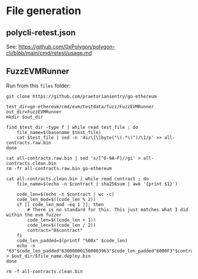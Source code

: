 # File generation
## polycli-retest.json
See: https://github.com/0xPolygon/polygon-cli/blob/main/cmd/retest/usage.md

## FuzzEVMRunner
Run from this ```files``` folder:

    git clone https://github.com/praetoriansentry/go-ethereum

    test_dir=go-ethereum/cmd/evm/testdata/fuzz/FuzzEVMRunner
    out_dir=FuzzEVMRunner
    mkdir $out_dir

    find $test_dir -type f | while read test_file ; do
        file_name=$(basename $test_file)
        cat $test_file | sed -n '4s/\[\]byte("\(.*\)")/\1/p' >> all-contracts.raw.bin
    done

    cat all-contracts.raw.bin | sed 's/[^0-9A-F]//gi' > all-contracts.clean.bin
    rm -fr all-contracts.raw.bin go-ethereum

    cat all-contracts.clean.bin | while read contract ; do
        file_name=$(echo -n $contract | sha256sum | awk '{print $1}')

        code_len=$(echo -n $contract | wc -c)
        code_len_mod=$((code_len % 2))
        if [[ code_len_mod -eq 1 ]]; then
            # There is no standard for this. This just matches what I did within the evm fuzzer
            code_len=$((code_len + 1))
            code_len=$((code_len / 2))
            contract="0$contract"
        fi
        code_len_padded=$(printf "%08x" $code_len)
        echo -n "63"$code_len_padded"630000001560003963"$code_len_padded"6000F3"$contract > $out_dir/$file_name.deploy.bin
    done

    rm -f all-contracts.clean.bin

